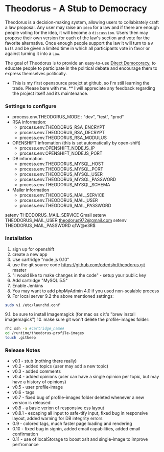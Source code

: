 # Theodorus - A Stub to Democracy
Theodorus is a decision-making system, allowing users to collabirately craft a law proposal.
Any user may raise an `idea` for a law and if there are enough people voting for the idea,
it will become a `discussion`. Users then may propose their own version for each of the law's section and vote for
the favorite alternative. Once enough people support the law it will turn to a `A bill` and be given a limited
time in which all participants vote in favor or against turning it into a `Law`.

The goal of Theodorus is to provide an easy-to-use [Direct Democoracy](http://en.wikipedia.org/wiki/Direct_democracy),
to educate people to participate in the political debate and encourage them to express themselves politically.

* This is my first opensource proejct at github, so I'm still learning the trade. Please bare with me.
** I will appreciate any feedback regarding the project itself and its maintenance.

### Settings to configure
* process.env.THEODORUS_MODE : "dev", "test", "prod"
* RSA information:
  - process.env.THEODORUS_RSA_ENCRYPT
  - process.env.THEODORUS_RSA_DECRYPT
  - process.env.THEODORUS_RSA_MODULUS
* OPENSHIFT infromation (this is set automatically by open-shift)
  - process.env.OPENSHIFT_NODEJS_IP
  - process.env.OPENSHIFT_NODEJS_PORT
* DB information
  - process.env.THEODORUS_MYSQL_HOST
  - process.env.THEODORUS_MYSQL_PORT
  - process.env.THEODORUS_MYSQL_USER
  - process.env.THEODORUS_MYSQL_PASSWORD
  - process.env.THEODORUS_MYSQL_SCHEMA
* Mailer information
  - process.env.THEODORUS_MAIL_SERVICE
  - process.env.THEODORUS_MAIL_USER
  - process.env.THEODORUS_MAIL_PASSWORD

setenv THEODORUS_MAIL_SERVICE Gmail
setenv THEODORUS_MAIL_USER theodorus972@gmail.com
setenv THEODORUS_MAIL_PASSWORD q1W@e3R$

###  Installation
  1. sign up for openshift
  2. create a new app
  3. Use cartridge "node.js 0.10"
  4. use the git source code https://github.com/odedshr/theodorus.git master
  5. "I would like to make changes in the code" - setup your public key
  6. Add cartridge "MySQL 5.5"
  7. Enable Jenkins
  8. You may want to add phpMyAdmin 4.0 if you used non-scalable process
  9. For local server
  9.2 the above mentioned settings:
  ```bash
  sudo vi /etc/launchd.conf
  ```
  9.1. be sure to install Imagemagick (for mac os x it's "brew install imagemagick")
  10. make sure git won't delete the profile-images folder:
  ```bash
rhc ssh -a #cartridge_name#
cd /runtime/theodorus-profile-images
 touch .gitkeep
  ```

###  Release Notes
- v0.1 - stub (nothing there really)
- v0.2 - added topics (user may add a new topic)
- v0.3 - added comments
- v0.4 - added opinions (user can have a single opinion per topic, but may have a history of opinions)
- v0.5 - user profile-image
- v0.6 - tags
- v0.7 - fixed bug of profile-images folder deleted whenever a new version is released
- v0.8 - a basic verion of responsive css layout
- v0.8.1 - escaping all input to safe-tify input, fixed bug in responsive layout, added warning for DB integrity errors
- 0.9 - colored tags, much faster page loading and rendering
- 0.10 - fixed bug in signin, added email capabilities, added email confirmation
- 0.11 - use of localStorage to boost xslt and single-image to improve perfromance
